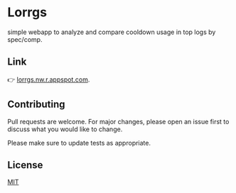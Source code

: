 # Lorrgs

simple webapp to analyze and compare cooldown usage in top logs by spec/comp.

## Link

👉 [lorrgs.nw.r.appspot.com](https://lorrgs.nw.r.appspot.com/).


## Contributing
Pull requests are welcome. For major changes, please open an issue first to discuss what you would like to change.

Please make sure to update tests as appropriate.

## License
[MIT](https://choosealicense.com/licenses/mit/)
